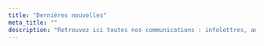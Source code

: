 ```yaml
---
title: "Dernières nouvelles"
meta_title: ""
description: "Retrouvez ici toutes nos communications : infolettres, annonces d'événements et actions spéciales."
---
```

